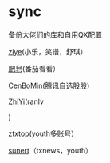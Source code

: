 # sync
备份大佬们的库和自用QX配置

[ziye](https://github.com/ziye888)(小乐，笑谱，舒琪）

[肥皂](https://github.com/age174/-)(番茄看看）

[CenBoMin](https://github.com/CenBoMin/GithubSync)(腾讯自选股股)

[ZhiYi](https://github.com/ZhiYi-N/Private-Script)(ranlv

)

[ztxtop](https://github.com/ztxtop/x)(youth多账号）

[sunert](https://github.com/Sunert/Scripts)（txnews，youth）
